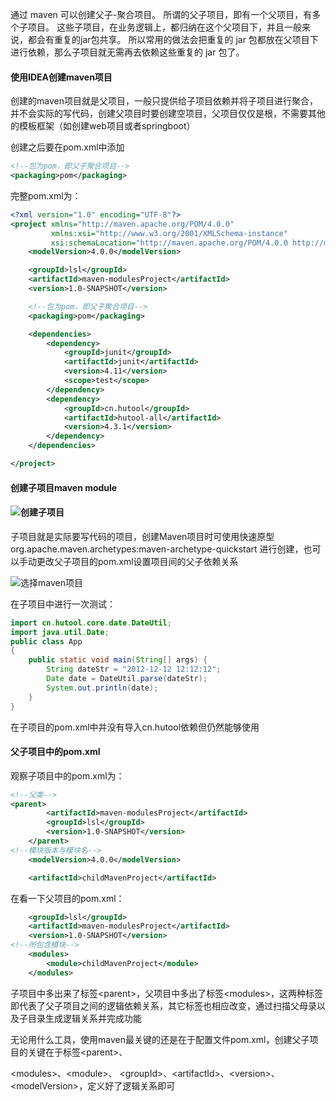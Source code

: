 通过 maven 可以创建父子-聚合项目。 所谓的父子项目，即有一个父项目，有多个子项目。
这些子项目，在业务逻辑上，都归纳在这个父项目下，并且一般来说，都会有重复的jar包共享。
所以常用的做法会把重复的 jar 包都放在父项目下进行依赖，那么子项目就无需再去依赖这些重复的 jar 包了。 

#### 使用IDEA创建maven项目

创建的maven项目就是父项目，一般只提供给子项目依赖并将子项目进行聚合，并不会实际的写代码，创建父项目时要创建空项目，父项目仅仅是根，不需要其他的模板框架（如创建web项目或者springboot）

创建之后要在pom.xml中添加

```xml
<!--包为pom，即父子聚合项目-->
<packaging>pom</packaging>				 
```

完整pom.xml为：

```xml
<?xml version="1.0" encoding="UTF-8"?>
<project xmlns="http://maven.apache.org/POM/4.0.0"
         xmlns:xsi="http://www.w3.org/2001/XMLSchema-instance"
         xsi:schemaLocation="http://maven.apache.org/POM/4.0.0 http://maven.apache.org/xsd/maven-4.0.0.xsd">
    <modelVersion>4.0.0</modelVersion>

    <groupId>lsl</groupId>
    <artifactId>maven-modulesProject</artifactId>
    <version>1.0-SNAPSHOT</version>

    <!--包为pom，即父子聚合项目-->
    <packaging>pom</packaging>

    <dependencies>
        <dependency>
            <groupId>junit</groupId>
            <artifactId>junit</artifactId>
            <version>4.11</version>
            <scope>test</scope>
        </dependency>
        <dependency>
            <groupId>cn.hutool</groupId>
            <artifactId>hutool-all</artifactId>
            <version>4.3.1</version>
        </dependency>
    </dependencies>

</project>
```

#### 创建子项目maven module

#### ![创建子项目](https://stepimagewm.how2j.cn/9294.png) 

子项目就是实际要写代码的项目，创建Maven项目时可使用快速原型 org.apache.maven.archetypes:maven-archetype-quickstart 进行创建，也可以手动更改父子项目的pom.xml设置项目间的父子依赖关系

 ![选择maven项目](https://stepimagewm.how2j.cn/9289.png) 

在子项目中进行一次测试：

```java
import cn.hutool.core.date.DateUtil;
import java.util.Date;
public class App 
{
    public static void main(String[] args) {
        String dateStr = "2012-12-12 12:12:12";
        Date date = DateUtil.parse(dateStr);
        System.out.println(date);
    }
}
```

在子项目的pom.xml中并没有导入cn.hutool依赖但仍然能够使用

#### 父子项目中的pom.xml

观察子项目中的pom.xml为：

```xml
<!--父类--> 
<parent>
        <artifactId>maven-modulesProject</artifactId>
        <groupId>lsl</groupId>
        <version>1.0-SNAPSHOT</version>
    </parent>
<!--模块版本与模块名-->
    <modelVersion>4.0.0</modelVersion>

    <artifactId>childMavenProject</artifactId>
```

在看一下父项目的pom.xml：

```xml
    <groupId>lsl</groupId>
    <artifactId>maven-modulesProject</artifactId>
    <version>1.0-SNAPSHOT</version>
<!--所包含模块-->
    <modules>
        <module>childMavenProject</module>
    </modules>
```

子项目中多出来了标签<parent\>，父项目中多出了标签<modules\>，这两种标签即代表了父子项目之间的逻辑依赖关系，其它标签也相应改变，通过扫描父母录以及子目录生成逻辑关系并完成功能

无论用什么工具，使用maven最关键的还是在于配置文件pom.xml，创建父子项目的关键在于标签<parent\>、

<modules\>、<module\>、 <groupId\>、<artifactId\>、<version\>、<modelVersion\>，定义好了逻辑关系即可

